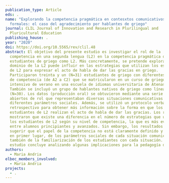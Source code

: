 ```yaml
---
publication_type: Article
eds: .
name: "Explorando la competencia pragmática en contesxtos comunicativos
  formales: el caso del agradecimiento por hablantes de griego"
journal: CLIL Journal of Innovation and Research in Plurilingual and
  Pluricultural Education
publishing_house: .
year: "2020"
doi: https://doi.org/10.5565/rev/clil.48
abstract: El objetivo del presente estudio es investigar el rol de la
  competencia en una segunda lengua (L2) en la competencia pragmática de los
  estudiantes de griego como L2. Más concretamente, se pretende explorar si el
  dominio de la L2 puede influir en las estrategias que utilizan los estudiantes
  de L2 para expresar el acto de habla de dar las gracias en griego.
  Participaron treinta y un (N=31) estudiantes de griego con diferentes niveles
  de competencia (de A2 a C2) que se matricularon en un curso de griego
  intensivo de verano en una escuela de idiomas universitaria de Atenas, Grecia.
  También se incluyó un grupo de hablantes nativos de griego como línea de base
  (N=30). Los datos (producción oral) se obtuvieron mediante una serie de juegos
  abiertos de rol que representaban diversas situaciones comunicativas y
  diferentes parámetros sociales. Además, se utilizó un protocolo verbal
  retrospectivo para obtener más información sobre la forma en que los
  estudiantes de L2 realizan el acto de habla de dar las gracias. Los resultados
  mostraron que existe una diferencia en el número de estrategias que utilizan
  los estudiantes de L2 según su nivel de competencia, la que es más evidente
  entre alumnos principiantes y avanzados. Sin embargo, los resultados parecen
  sugerir que el papel de la competencia no está claramente definido y depende,
  en primer lugar, de los parámetros sociales de cada situación comunicativa y
  también de la familiarización de los estudiantes con cada situación. El
  estudio concluye analizando algunas implicaciones para la pedagogía de las L2.
authors:
  - Maria Andria
elbec_members_involved:
  - Maria Andria
projects:
  - .
---
```

